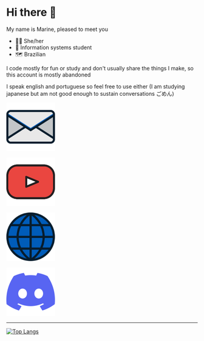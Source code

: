 # Hi there 👋

My name is Marine, pleased to meet you

- 👸🏽 She/her
- 🏫 Information systems student
- 🗺️ Brazilian

I code mostly for fun or study and don't usually share the things I make, so this account is mostly abandoned

I speak english and portuguese so feel free to use either
(I am studying japanese but am not good enough to sustain conversations ごめん)

<div style="display=flex;">
  <a href="mailto:cyanmarine@cyanmarine.net"
    ><img
      src="https://raw.githubusercontent.com/PrincessCyanMarine/PrincessCyanMarine/main/assets/email.svg"
      width="128px"
      alt="Email"
      title="Email"
  /></a>


  <a href="https://www.youtube.com/@cyanmarine"
    ><img
      src="https://raw.githubusercontent.com/PrincessCyanMarine/PrincessCyanMarine/main/assets/youtube.svg"
      alt="Youtube"
      title="Youtube"
      width="128px;"
  /></a>


  <a href="https://cyanmarine.net/"
    ><img
      src="https://raw.githubusercontent.com/PrincessCyanMarine/PrincessCyanMarine/main/assets/website.svg"
      alt="Website"
      title="Website"
      width="128px;"
  /></a>


  <a href="https://discordapp.com/users/305883924310261760"
    ><img
      src="https://raw.githubusercontent.com/PrincessCyanMarine/PrincessCyanMarine/main/assets/discord.svg"
      alt="Discord username"
      title="Discord (Probably the best way to contact me)"
      width="128px;"
  /></a>
</div>


<!-- [<img src="" alt="" title="" width=16px;> ][] -->

---

[![Top Langs](https://github-readme-stats.vercel.app/api/top-langs/?username=PrincessCyanMarine&theme=nightowl&hide_border=true&layout=compact)](https://github.com/anuraghazra/github-readme-stats)

[Twitter]:
[Website]:
